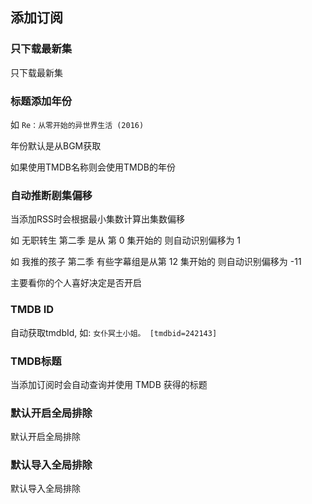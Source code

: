 ## 添加订阅

### 只下载最新集

只下载最新集

### 标题添加年份

如 `Re：从零开始的异世界生活 (2016)`

年份默认是从BGM获取

如果使用TMDB名称则会使用TMDB的年份

### 自动推断剧集偏移

当添加RSS时会根据最小集数计算出集数偏移

如 无职转生 第二季 是从 第 0 集开始的 则自动识别偏移为 1

如 我推的孩子 第二季 有些字幕组是从第 12 集开始的 则自动识别偏移为 -11

主要看你的个人喜好决定是否开启

### TMDB ID

自动获取tmdbId, 如: `女仆冥土小姐。 [tmdbid=242143]`

### TMDB标题

当添加订阅时会自动查询并使用 TMDB 获得的标题

### 默认开启全局排除

默认开启全局排除

### 默认导入全局排除

默认导入全局排除